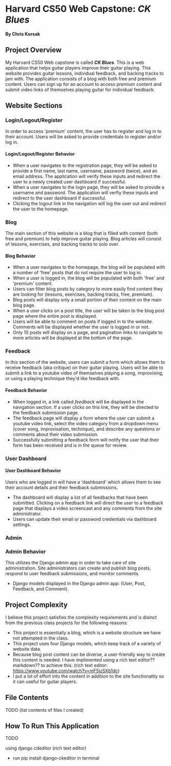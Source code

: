 # Harvard CS50 Web Capstone: *CK Blues*
__By Chris Korsak__

## Project Overview

My Harvard CS50 Web capstone is called __*CK Blues*__. This is a web application that helps guitar players improve their guitar playing. This website provides guitar lessons, individual feedback, and backing tracks to jam with. The application consists of a blog with both free and premium content. Users can sign up for an account to access premium content and submit video links of themselves playing guitar for individual feedback.

## Website Sections

### Login/Logout/Register
In order to access 'premium' content, the user has to register and log in to their account. Users will be asked to provide credentials to register and/or log in.
#### Login/Logout/Register Behavior
* When a user navigates to the registration page, they will be asked to provide a first name, last name, username, password (twice), and an email address. The application will verify these inputs and redirect the user to a newly created user dashboard if successful.
* When a user navigates to the login page, they will be asked to provide a username and password. The application will verfiy these inputs and redirect to the user dashboard if successful.
* Clicking the logout link in the navigation will log the user out and redirect the user to the homepage.

### Blog
The main section of this website is a blog that is filled with content (both free and premium) to help improve guitar playing. Blog articles will consist of lessons, exercises, and backing tracks to solo over.
#### Blog Behavior
* When a user navigates to the homepage, the blog will be populated with a number of 'free' posts that do not require the user to log in.
* When a user is logged in, the blog will be populated with both 'free' and 'premium' content.
* Users can filter blog posts by category to more easily find content they are looking for (lessons, exercises, backing tracks, free, premium).
* Blog posts will display only a small portion of their content on the main blog page.
* When a user clicks on a post title, the user will be taken to the blog post page where the entire post is displayed.
* Users will be able to comment on posts if logged in to the website. Comments will be displayed whether the user is logged in or not.
* Only 10 posts will display on a page, and pagination links to navigate to more articles will be displayed at the bottom of the page.

### Feedback
In this section of the website, users can submit a form which allows them to receive feedback (aka critique) on their guitar playing. Users will be able to submit a link to a youtube video of themselves playing a song, improvising, or using a playing technique they'd like feedback with.
#### Feedback Behavior
* When logged in, a link called *feedback* will be displayed in the navigation section. If a user clicks on this link, they will be directed to the feedback submission page.
* The feedback page will display a form where the user can submit a youtube video link, select the video category from a dropdown menu (cover song, improvisation, technique), and describe any questions or comments about their video submission.
* Successfully submitting a feedback form will notify the user that their form has been received and is in the queue for review.

### User Dashboard
#### User Dashboard Behavior
Users who are logged in will have a 'dashboard' which allows them to see their account details and their feedback submissions.
* The dashboard will display a list of all feedbacks that have been submitted. Clicking on a feedback link will direct the user to a feedback page that displays a video screencast and any comments from the site administrator.
* Users can update their email or password credentials via dashboard settings.

### Admin
### Admin Behavior
This utilizes the Django admin app in order to take care of site administration. Site administrators can create and publish blog posts, respond to user feedback submissions, and monitor comments.
* Django models displayed in the Django admin app: (User, Post, Feedback, and Comment).

## Project Complexity
I believe this project satisfies the complexity requirements and is disinct from the previous class projects for the following reasons:

* This project is essentially a blog, which is a website structure we have not attempted in the class.
* This project uses four Django models, which keep track of a variety of website data.
* Because blog post content can be diverse, a user-friendly way to create this content is needed. I have implimented using a rich text editor?? markdown?? to achieve this. (rich text editor: https://www.youtube.com/watch?v=mF5jzSXb1dc)
* I put a lot of effort into the content in addition to the site functionality so it can useful for guitar players.

## File Contents

TODO (list contents of files I created)

## How To Run This Application

TODO
<!-- If you’ve added any Python packages that need to be installed in order to run your web application, be sure to add them to a requirements.txt file! -->
using django cdeditor (rich text editor)
* run pip install django-ckeditor in terminal

<!-- * Administrators can flag posts as published, unpublished, free, or premium. -->

